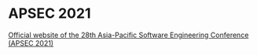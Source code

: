 # APSEC 2021

[Official website of the 28th Asia-Pacific Software Engineering Conference (APSEC 2021)](https://apsec2021.seat.org.tw/)
